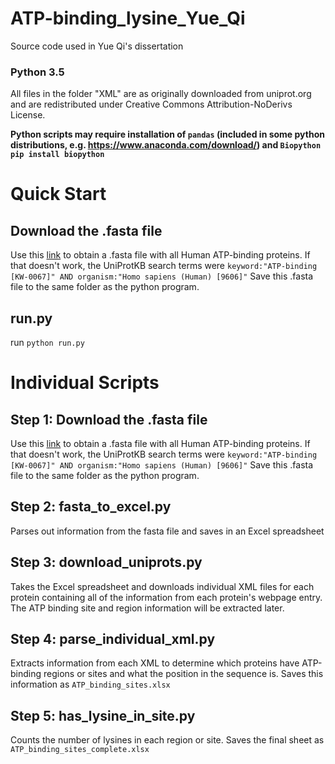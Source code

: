 # ATP-binding_lysine_Yue_Qi
Source code used in Yue Qi's dissertation

### Python 3.5

All files in the folder "XML" are as originally downloaded from uniprot.org and are redistributed under Creative Commons Attribution-NoDerivs License.

**Python scripts may require installation of `pandas` (included in some python distributions, e.g. https://www.anaconda.com/download/) and `Biopython` `pip install biopython`**

# Quick Start
## Download the .fasta file
Use this [link](http://www.uniprot.org/uniprot/?query=keyword:%22ATP-binding%20[KW-0067]%22&fil=organism%3A%22Homo+sapiens+%28Human%29+%5B9606%5D%22) to obtain a .fasta file with all Human ATP-binding proteins. If that doesn't work, the UniProtKB search terms were `keyword:"ATP-binding [KW-0067]" AND organism:"Homo sapiens (Human) [9606]"`
Save this .fasta file to the same folder as the python program.

## run.py
run `python run.py`

# Individual Scripts
## Step 1: Download the .fasta file
Use this [link](http://www.uniprot.org/uniprot/?query=keyword:%22ATP-binding%20[KW-0067]%22&fil=organism%3A%22Homo+sapiens+%28Human%29+%5B9606%5D%22) to obtain a .fasta file with all Human ATP-binding proteins. If that doesn't work, the UniProtKB search terms were `keyword:"ATP-binding [KW-0067]" AND organism:"Homo sapiens (Human) [9606]"`
Save this .fasta file to the same folder as the python program.

## Step 2: fasta_to_excel.py
Parses out information from the fasta file and saves in an Excel spreadsheet

## Step 3: download_uniprots.py
Takes the Excel spreadsheet and downloads individual XML files for each protein containing all of the information from each protein's webpage entry. The ATP binding site and region information will be extracted later.

## Step 4: parse_individual_xml.py
Extracts information from each XML to determine which proteins have ATP-binding regions or sites and what the position in the sequence is.
Saves this information as `ATP_binding_sites.xlsx`

## Step 5: has_lysine_in_site.py
Counts the number of lysines in each region or site.
Saves the final sheet as `ATP_binding_sites_complete.xlsx`
